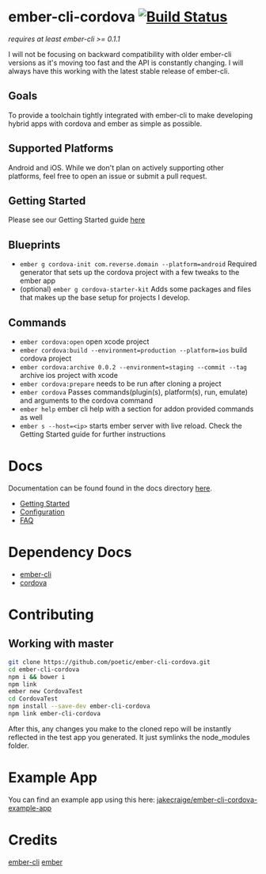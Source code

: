 # ember-cli-cordova [![Build Status](https://travis-ci.org/poetic/ember-cli-cordova.svg?branch=master)](https://travis-ci.org/poetic/ember-cli-cordova)

*requires at least ember-cli >= 0.1.1*

I will not be focusing on backward compatibility with older ember-cli versions
as it's moving too fast and the API is constantly changing. I will always have
this working with the latest stable release of ember-cli.

## Goals

To provide a toolchain tightly integrated with ember-cli to make developing hybrid
apps with cordova and ember as simple as possible.

## Supported Platforms

Android and iOS. While we don't plan on actively supporting other platforms,
feel free to open an issue or submit a pull request.

## Getting Started

Please see our Getting Started guide
[here](https://github.com/poetic/ember-cli-cordova/blob/master/docs/getting-started.md)

## Blueprints
+ `ember g cordova-init com.reverse.domain --platform=android` Required generator
  that sets up the cordova project with a few tweaks to the ember app
+ (optional) `ember g cordova-starter-kit` Adds some packages and files that makes up the
  base setup for projects I develop.

## Commands
+ `ember cordova:open` open xcode project
+ `ember cordova:build --environment=production --platform=ios` build cordova project
+ `ember cordova:archive 0.0.2 --environment=staging --commit --tag` archive ios project with xcode
+ `ember cordova:prepare` needs to be run after cloning a project
+ `ember cordova` Passes commands(plugin(s), platform(s), run, emulate) and arguments to the cordova command
+ `ember help` ember cli help with a section for addon provided commands as well
+ `ember s --host=<ip>` starts ember server with live reload. Check the Getting Started guide for further instructions

# Docs

Documentation can be found found in the docs directory [here](https://github.com/poetic/ember-cli-cordova/tree/master/docs).

- [Getting Started](https://github.com/poetic/ember-cli-cordova/blob/master/docs/getting-started.md)
- [Configuration](https://github.com/poetic/ember-cli-cordova/blob/master/docs/configuration.md)
- [FAQ](https://github.com/poetic/ember-cli-cordova/blob/master/docs/faq.md)

# Dependency Docs

-  [ember-cli](http://ember-cli.com)
-  [cordova](http://cordova.apache.org/docs/en/4.0.0/)

# Contributing

## Working with master

``` sh
git clone https://github.com/poetic/ember-cli-cordova.git
cd ember-cli-cordova
npm i && bower i
npm link
ember new CordovaTest
cd CordovaTest
npm install --save-dev ember-cli-cordova
npm link ember-cli-cordova
```

After this, any changes you make to the cloned repo will be instantly reflected
in the test app you generated. It just symlinks the node_modules folder.

# Example App

You can find an example app using this here:
[jakecraige/ember-cli-cordova-example-app](https://github.com/jakecraige/ember-cli-cordova-example-app)

# Credits

[ember-cli](https://github.com/stefanpenner/ember-cli)
[ember](https://github.com/emberjs/emberjs)
